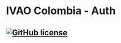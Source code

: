 # IVAO Colombia - Auth
[![GitHub license](https://img.shields.io/github/license/IVAO-Colombia/IVAO-Auth?style=for-the-badge)](https://github.com/IVAO-Colombia/IVAO-Auth/blob/master/LICENSE)
---
